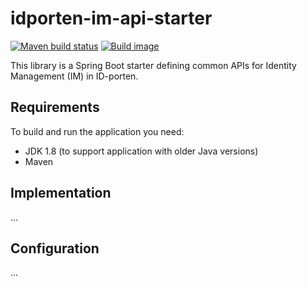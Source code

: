 # idporten-im-api-starter

[![Maven build status](https://github.com/felleslosninger/idporten-im-api-starter/actions/workflows/call-maventests.yml/badge.svg)](https://github.com/felleslosninger/idporten-im-api-starter/actions/workflows/call-maventests.yml)
[![Build image](https://github.com/felleslosninger/idporten-im-api-starter/actions/workflows/call-buildimage.yml/badge.svg)](https://github.com/felleslosninger/idporten-im-api-starter/actions/workflows/call-buildimage.yml)


This library is a Spring Boot starter defining common APIs for Identity Management (IM) in ID-porten.

## Requirements

To build and run the application you need:

* JDK 1.8 (to support application with older Java versions)
* Maven

## Implementation
...

## Configuration
...